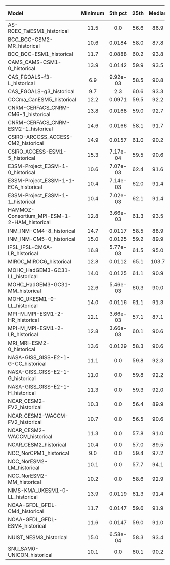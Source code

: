Model | Minimum | 5th pct | 25th | Median | 75th | 95th pct | Maximum
 :-- |  :--:  |  :--:  |  :--:  |  :--:  |  :--:  |  :--:  |  :--: 
AS-RCEC_TaiESM1_historical |    11.5 | 0.0 |    56.6 |    86.9 |   141.0 |   225.9 |    11.5
BCC_BCC-CSM2-MR_historical |    10.6 |  0.0184 |    58.0 |    87.8 |   148.6 |   235.3 |    10.6
BCC_BCC-ESM1_historical |    11.7 |  0.0888 |    60.2 |    93.8 |   156.5 |   231.5 |    11.7
CAMS_CAMS-CSM1-0_historical |    13.9 |  0.0142 |    59.9 |    93.5 |   151.9 |   230.6 |    13.9
CAS_FGOALS-f3-L_historical |     6.9 |  9.92e-03 |    58.5 |    90.8 |   142.8 |   226.8 |     6.9
CAS_FGOALS-g3_historical |     9.7 |     2.3 |    60.6 |    93.3 |   148.2 |   236.5 |    10.9
CCCma_CanESM5_historical |    12.2 |  0.0971 |    59.5 |    92.2 |   144.5 |   235.9 |    12.2
CNRM-CERFACS_CNRM-CM6-1_historical |    13.8 |  0.0168 |    59.0 |    92.7 |   143.2 |   254.1 |    13.8
CNRM-CERFACS_CNRM-ESM2-1_historical |    14.6 |  0.0166 |    58.1 |    91.7 |   140.9 |   251.4 |    14.6
CSIRO-ARCCSS_ACCESS-CM2_historical |    14.9 |  0.0157 |    61.0 |    90.2 |   144.4 |   220.4 |    14.9
CSIRO_ACCESS-ESM1-5_historical |    15.3 |  7.17e-04 |    59.5 |    90.6 |   137.0 |   232.7 |    15.3
E3SM-Project_E3SM-1-0_historical |    10.6 |  7.07e-03 |    62.4 |    91.6 |   145.1 |   239.6 |    11.5
E3SM-Project_E3SM-1-1-ECA_historical |    10.4 |  7.14e-03 |    62.0 |    91.4 |   145.9 |   215.1 |    11.8
E3SM-Project_E3SM-1-1_historical |    10.4 |  7.02e-03 |    62.1 |    91.4 |   146.4 |   243.5 |    11.6
HAMMOZ-Consortium_MPI-ESM-1-2-HAM_historical |    12.8 |  3.66e-03 |    61.3 |    93.5 |   146.6 |   236.1 |    14.7
INM_INM-CM4-8_historical |    14.7 |  0.0117 |    58.5 |    88.9 |   138.4 |   231.6 |    15.5
INM_INM-CM5-0_historical |    15.0 |  0.0125 |    59.2 |    89.9 |   141.2 |   230.9 |    15.1
IPSL_IPSL-CM6A-LR_historical |    16.8 |  5.77e-03 |    61.5 |    95.0 |   146.8 |   226.3 |    16.8
MIROC_MIROC6_historical |    12.8 |  0.0112 |    65.1 |   103.7 |   152.8 |   244.9 |    13.2
MOHC_HadGEM3-GC31-LL_historical |    14.0 |  0.0125 |    61.1 |    90.9 |   146.1 |   225.8 |    14.1
MOHC_HadGEM3-GC31-MM_historical |    12.6 |  5.46e-03 |    60.3 |    90.0 |   143.7 |   226.9 |    14.0
MOHC_UKESM1-0-LL_historical |    14.0 |  0.0116 |    61.1 |    91.3 |   146.4 |   231.5 |    14.2
MPI-M_MPI-ESM1-2-HR_historical |    12.1 |  3.66e-03 |    57.1 |    87.1 |   148.0 |   233.5 |    14.5
MPI-M_MPI-ESM1-2-LR_historical |    12.8 |  3.66e-03 |    60.1 |    90.6 |   151.4 |   241.0 |    14.9
MRI_MRI-ESM2-0_historical |    13.6 |  0.0129 |    58.3 |    90.6 |   144.1 |   238.4 |    13.6
NASA-GISS_GISS-E2-1-G-CC_historical |    11.1 | 0.0 |    59.8 |    92.3 |   148.5 |   231.1 |    12.0
NASA-GISS_GISS-E2-1-G_historical |    11.0 | 0.0 |    59.8 |    92.2 |   148.3 |   231.5 |    11.8
NASA-GISS_GISS-E2-1-H_historical |    11.3 | 0.0 |    59.3 |    92.0 |   146.8 |   235.6 |    11.7
NCAR_CESM2-FV2_historical |    10.3 | 0.0 |    56.4 |    89.9 |   146.8 |   240.3 |    11.3
NCAR_CESM2-WACCM-FV2_historical |    10.7 | 0.0 |    56.5 |    90.6 |   146.8 |   245.0 |    11.5
NCAR_CESM2-WACCM_historical |    11.3 | 0.0 |    57.8 |    91.0 |   149.6 |   241.7 |    11.3
NCAR_CESM2_historical |    10.4 | 0.0 |    57.0 |    89.5 |   147.6 |   235.5 |    11.2
NCC_NorCPM1_historical |     9.0 | 0.0 |    59.4 |    97.2 |   156.2 |   239.8 |     9.9
NCC_NorESM2-LM_historical |    10.1 | 0.0 |    57.7 |    94.1 |   148.3 |   249.6 |    11.3
NCC_NorESM2-MM_historical |    10.2 | 0.0 |    58.6 |    92.9 |   146.4 |   247.1 |    11.4
NIMS-KMA_UKESM1-0-LL_historical |    13.9 |  0.0119 |    61.3 |    91.4 |   146.4 |   231.5 |    14.9
NOAA-GFDL_GFDL-CM4_historical |    11.7 |  0.0147 |    59.6 |    91.9 |   148.9 |   238.1 |    11.9
NOAA-GFDL_GFDL-ESM4_historical |    11.6 |  0.0147 |    59.0 |    91.0 |   148.2 |   239.7 |    11.9
NUIST_NESM3_historical |    15.0 |  6.58e-04 |    58.3 |    93.4 |   154.2 |   232.9 |    15.0
SNU_SAM0-UNICON_historical |    10.1 | 0.0 |    60.1 |    90.2 |   146.0 |   231.1 |    10.4

